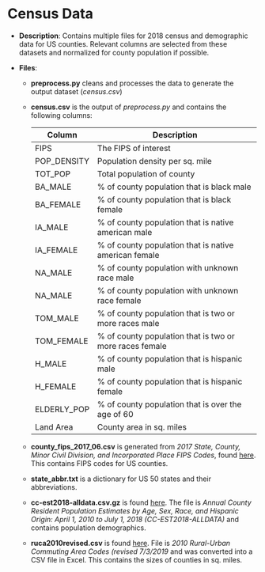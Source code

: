 # Census Data

- **Description**: Contains multiple files for 2018 census and demographic data for US counties. Relevant columns are selected from these datasets and normalized for county population if possible.

- **Files**:
  - **preprocess.py** cleans and processes the data to generate the output dataset (_census.csv_)

  - **census.csv** is the output of _preprocess.py_ and contains the following columns:

    | Column      | Description |
    | ----------- | ----------- |
    | FIPS   | The FIPS of interest        |
    | POP_DENSITY   | Population density per sq. mile      |
    | TOT_POP   | Total population of county        |
    | BA_MALE   | % of county population that is black male        |
    | BA_FEMALE   | % of county population that is black female        |
    | IA_MALE   | % of county population that is native american male         |
    | IA_FEMALE   | % of county population that is native american female         |
    | NA_MALE   | % of county population with unknown race male         |
    | NA_MALE   | % of county population with unknown race female         |
    | TOM_MALE   | % of county population that is two or more races male         |
    | TOM_FEMALE   | % of county population that is two or more races female         |
    | H_MALE   | % of county population that is hispanic male         |
    | H_FEMALE   | % of county population that is hispanic female         |
    | ELDERLY_POP   | % of county population that is over the age of 60         |
    | Land Area   | County area in sq. miles        |


  - **county_fips_2017_06.csv** is generated from _2017 State, County, Minor Civil Division, and Incorporated Place FIPS Codes_, found [here](https://www2.census.gov/programs-surveys/popest/geographies/2017/all-geocodes-v2017.xlsx). This contains FIPS codes for US counties.


  - **state_abbr.txt** is a dictionary for US 50 states and their abbreviations.


  - **cc-est2018-alldata.csv.gz** is found [here](www.census.gov/data/tables/time-series/demo/popest/2010s-counties-detail.html). The file is *Annual County Resident Population Estimates by Age, Sex, Race, and Hispanic Origin: April 1, 2010 to July 1, 2018 (CC-EST2018-ALLDATA)* and contains population demographics.


  - **ruca2010revised.csv** is found [here](https://www.ers.usda.gov/data-products/rural-urban-commuting-area-codes/). File is *2010 Rural-Urban Commuting Area Codes (revised 7/3/2019* and was converted into a CSV file in Excel. This contains the sizes of counties in sq. miles.

